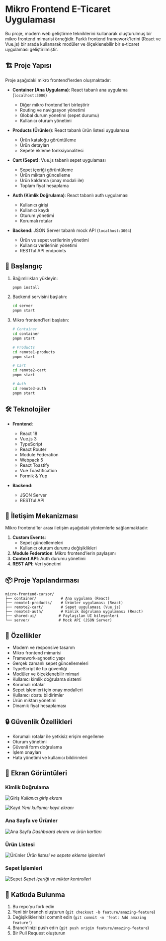 # Mikro Frontend E-Ticaret Uygulaması

Bu proje, modern web geliştirme tekniklerini kullanarak oluşturulmuş bir mikro frontend mimarisi örneğidir. Farklı frontend framework'lerini (React ve Vue.js) bir arada kullanarak modüler ve ölçeklenebilir bir e-ticaret uygulaması geliştirilmiştir.

## 🏗️ Proje Yapısı

Proje aşağıdaki mikro frontend'lerden oluşmaktadır:

- **Container (Ana Uygulama)**: React tabanlı ana uygulama (`localhost:3000`)
  - Diğer mikro frontend'leri birleştirir
  - Routing ve navigasyon yönetimi
  - Global durum yönetimi (sepet durumu)
  - Kullanıcı oturum yönetimi

- **Products (Ürünler)**: React tabanlı ürün listesi uygulaması
  - Ürün kataloğu görüntüleme
  - Ürün detayları
  - Sepete ekleme fonksiyonalitesi

- **Cart (Sepet)**: Vue.js tabanlı sepet uygulaması
  - Sepet içeriği görüntüleme
  - Ürün miktarı güncelleme
  - Ürün kaldırma (onay modali ile)
  - Toplam fiyat hesaplama

- **Auth (Kimlik Doğrulama)**: React tabanlı auth uygulaması
  - Kullanıcı girişi
  - Kullanıcı kaydı
  - Oturum yönetimi
  - Korumalı rotalar

- **Backend**: JSON Server tabanlı mock API (`localhost:3004`)
  - Ürün ve sepet verilerinin yönetimi
  - Kullanıcı verilerinin yönetimi
  - RESTful API endpoints

## 🚀 Başlangıç

1. Bağımlılıkları yükleyin:
   ```bash
   pnpm install
   ```

2. Backend servisini başlatın:
   ```bash
   cd server
   pnpm start
   ```

3. Mikro frontend'leri başlatın:
   ```bash
   # Container
   cd container
   pnpm start

   # Products
   cd remote1-products
   pnpm start

   # Cart
   cd remote2-cart
   pnpm start

   # Auth
   cd remote3-auth
   pnpm start
   ```

## 🛠️ Teknolojiler

- **Frontend**:
  - React 18
  - Vue.js 3
  - TypeScript
  - React Router
  - Module Federation
  - Webpack 5
  - React Toastify
  - Vue Toastification
  - Formik & Yup

- **Backend**:
  - JSON Server
  - RESTful API

## 🔄 İletişim Mekanizması

Mikro frontend'ler arası iletişim aşağıdaki yöntemlerle sağlanmaktadır:

1. **Custom Events**: 
   - Sepet güncellemeleri
   - Kullanıcı oturum durumu değişiklikleri
2. **Module Federation**: Mikro frontend'lerin paylaşımı
3. **Context API**: Auth durumu yönetimi
4. **REST API**: Veri yönetimi

## 📦 Proje Yapılandırması

```
micro-frontend-cursor/
├── container/           # Ana uygulama (React)
├── remote1-products/    # Ürünler uygulaması (React)
├── remote2-cart/        # Sepet uygulaması (Vue.js)
├── remote3-auth/        # Kimlik doğrulama uygulaması (React)
├── shared-ui/          # Paylaşılan UI bileşenleri
└── server/             # Mock API (JSON Server)
```

## 🌟 Özellikler

- Modern ve responsive tasarım
- Mikro frontend mimarisi
- Framework-agnostic yapı
- Gerçek zamanlı sepet güncellemeleri
- TypeScript ile tip güvenliği
- Modüler ve ölçeklenebilir mimari
- Kullanıcı kimlik doğrulama sistemi
- Korumalı rotalar
- Sepet işlemleri için onay modalleri
- Kullanıcı dostu bildirimler
- Ürün miktarı yönetimi
- Dinamik fiyat hesaplaması

## 🔒 Güvenlik Özellikleri

- Korumalı rotalar ile yetkisiz erişim engelleme
- Oturum yönetimi
- Güvenli form doğrulama
- İşlem onayları
- Hata yönetimi ve kullanıcı bildirimleri

## 📸 Ekran Görüntüleri

### Kimlik Doğrulama
![Giriş](docs/images/login.png)
*Kullanıcı giriş ekranı*

![Kayıt](docs/images/register.png)
*Yeni kullanıcı kayıt ekranı*

### Ana Sayfa ve Ürünler
![Ana Sayfa](docs/images/dashboard.png)
*Dashboard ekranı ve ürün kartları*

### Ürün Listesi
![Ürünler](docs/images/products.png)
*Ürün listesi ve sepete ekleme işlemleri*

### Sepet İşlemleri
![Sepet](docs/images/cart.png)
*Sepet içeriği ve miktar kontrolleri*

## 🤝 Katkıda Bulunma

1. Bu repo'yu fork edin
2. Yeni bir branch oluşturun (`git checkout -b feature/amazing-feature`)
3. Değişikliklerinizi commit edin (`git commit -m 'feat: Add amazing feature'`)
4. Branch'inizi push edin (`git push origin feature/amazing-feature`)
5. Bir Pull Request oluşturun
